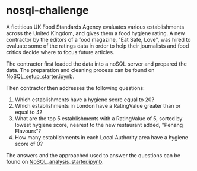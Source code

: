 # nosql-challenge

A fictitious UK Food Standards Agency evaluates various establishments across the United Kingdom, and gives them a food hygiene rating. A new contractor by the editors of a food magazine, "Eat Safe, Love", was hired to evaluate some of the ratings data in order to help their journalists and food critics decide where to focus future articles.

The contractor first loaded the data into a noSQL server and prepared the data. The preparation and cleaning process can be found on [NoSQL_setup_starter.ipynb](./NoSQL_setup_starter.ipynb).

Then contractor then addresses the following questions:

1. Which establishments have a hygiene score equal to 20?
2. Which establishments in London have a RatingValue greater than or equal to 4?
3. What are the top 5 establishments with a RatingValue of 5, sorted by lowest hygiene score, nearest to the new restaurant added, "Penang Flavours"?
4. How many establishments in each Local Authority area have a hygiene score of 0?

The answers and the approached used to answer the questions can be found on [NoSQL_analysis_starter.ipynb](./NoSQL_analysis_starter.ipynb).